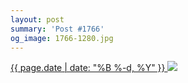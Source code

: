 ```yaml
---
layout: post
summary: 'Post #1766'
og_image: 1766-1280.jpg
---
```


<p>
 <time>
  <a href="/1766">
   {{ page.date | date: "%B %-d, %Y" }}
  </a>
 </time>
 <a href="/1766">
  <img sizes="(min-width: 700px) 50vw, calc(100vw - 2rem)" src="{{ site.assets_url }}/1766-640.jpg" srcset="{{ site.assets_url }}/1766-320.jpg 320w, {{ site.assets_url }}/1766-640.jpg 640w, {{ site.assets_url }}/1766-960.jpg 960w, {{ site.assets_url }}/1766-1280.jpg 1280w"/>
 </a>
</p>
